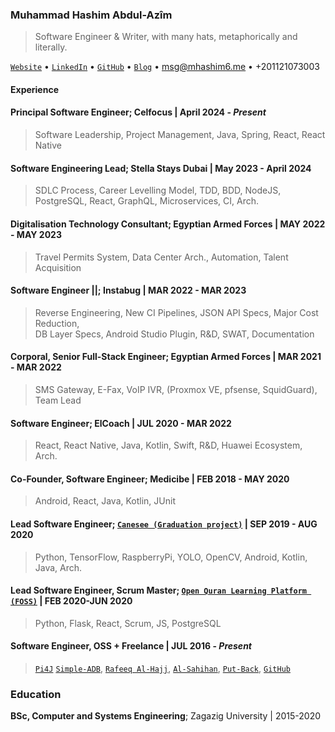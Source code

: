 ### Muhammad Hashim Abdul-Azîm

> Software Engineer & Writer, with many hats, metaphorically and literally.

 [`Website`](https://mhashim6.me) • [`LinkedIn`](https://www.linkedin.com/in/mhashim6/) • [`GitHub`](https://github.com/mhashim6) • [`Blog`](https://blog.mhashim6.me) • <msg@mhashim6.me> • +201121073003

#### Experience
#### Principal Software Engineer; Celfocus | April 2024 - _Present_
> Software Leadership, Project Management, Java, Spring, React, React Native 

#### Software Engineering Lead; Stella Stays Dubai | May 2023 - April 2024  
> SDLC Process, Career Levelling Model, TDD, BDD, NodeJS,  
> PostgreSQL, React, GraphQL, Microservices, CI, Arch.
#### Digitalisation Technology Consultant; Egyptian Armed Forces | MAY 2022 - MAY 2023
> Travel Permits System, Data Center Arch., Automation, Talent Acquisition
#### Software Engineer ||; Instabug | MAR 2022 - MAR 2023  
> Reverse Engineering, New CI Pipelines, JSON API Specs, Major Cost Reduction,  
> DB Layer Specs, Android Studio Plugin, R&D, SWAT, Documentation
<!-- > \- R&D  
> \- Kotlin Multi-Platform Mobile Support  
> \- Designed new internal JSON API SPECs  
> \- Designed a new DB layer SPECs  
> \- Created Cloud Functions for CI  
> \- Reduced yearly tooling and automation costs  
> \- Planned and lead Instabug's Android Studio Plugin  
> \- Redesigned and re-wrote the Mobile SDK CI Pipelines  
> \- SWAT Engineer  
> \- Enriched both internal & external Docs  -->

#### Corporal, Senior Full-Stack Engineer; Egyptian Armed Forces | MAR 2021 - MAR 2022  
> SMS Gateway, E-Fax, VoIP IVR, (Proxmox VE, pfsense, SquidGuard), Team Lead
<!-- <div style="page-break-after: always;"></div> -->

#### Software Engineer; ElCoach | JUL 2020 - MAR 2022  
> React, React Native, Java, Kotlin, Swift, R&D, Huawei Ecosystem, Arch.
<!-- > \- Maintained and developed the native side of [`ElCoach app`](https://elcoach.me) (Kotlin & Swift)  
> \- Built a unified React Native API for Apple Health & Google Fit integration on iOS & Android  
> \- R&D  
> \- Huawei App Gallery SDKs Integration  
> \- Regularly conducted refactoring & architecture design phases   -->

#### Co-Founder, Software Engineer; Medicibe | FEB 2018 - MAY 2020

> Android, React, Java, Kotlin, JUnit

#### Lead Software Engineer; [`Canesee (Graduation project)`](https://github.com/canesee-project)  | SEP 2019 - AUG 2020
> Python, TensorFlow, RaspberryPi, YOLO, OpenCV, Android, Kotlin, Java, Arch.
<!-- > \- I worked with/lead a team of 10 engineers  
> \- I designed the overall system architecture & a modular architecture for the Android app  
> \- I designed a framework to run all machine learning models efficiently & simultaneously on our smart glasses (raspberry pi)   -->

#### Lead Software Engineer, Scrum Master; [`Open Quran Learning Platform (FOSS)`](https://github.com/Open-Quran-Learning) | FEB 2020-JUN 2020
> Python, Flask, React, Scrum, JS, PostgreSQL
#### Software Engineer, OSS + Freelance | JUL 2016 - _Present_

> [`Pi4J`](https://github.com/Pi4J) [`Simple-ADB`](https://xdaforums.com/t/win-mac-linx-simple-adb.3417155/), [`Rafeeq Al-Hajj`](https://play.google.com/store/apps/details?id=com.kaf.hajjcompanion), [`Al-Sahihan`](https://play.google.com/store/apps/details?id=mhashim6.android.thetwoauthentics), [`Put-Back`](https://play.google.com/store/apps/details?id=mhashim6.android.putback), [`GitHub`](https://github.com/mhashim6)


<!-- > \- Apply Scrum methodology in a 100% remote team of 12 engineers while experimenting with the team to explore adhoc practices to achieve our goals in morbid working conditions (COVID-19)  
> \- Design and implement the Frontend with **ReactJs**   -->

<!-- #### Key Open Source Contributions
> [`Pi4J/pi4j-kotlin`](https://github.com/Pi4J/pi4j-kotlin) • [`PySceneDetect`](https://pyscenedetect.readthedocs.io/en/stable/) -->
  <!-- > I'm primarily responsible for [bringing Kotlin to the Raspberry Pi](https://pi4j.com/kotlin/). -->

  <!-- > [Live detection](https://github.com/Breakthrough/PySceneDetect/pull/151) for changing scenes in videos. -->
### Education
**BSc, Computer and Systems Engineering**; Zagazig University | 2015-2020
<!-- ### Human Languages
Arabic _(Native)_ • English _(Bilingual Proficiency)_ • German _(A1 level)_ -->
<!-- > <msg@mhashim6.me> • +201121073003 • Egypt -->
